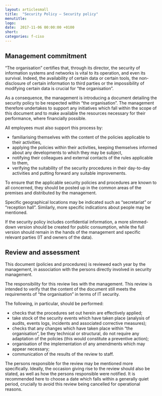 ```yaml
---
layout: articlesmall
title:  "Security Policy – Security policy"
menutitle:
logo:
date:  2017-11-06 00:00:00 +0100
short:
categories: f-ciso
---
```

## Management commitment
“The organisation” certifies that, through its director, the security of information systems and networks is vital to its operation, and even its survival. Indeed, the availability of certain data or certain tools, the non-disclosure of certain information to third parties or the impossibility of modifying certain data is crucial for “the organisation”.

As a consequence, the management is introducing a document detailing the security policy to be respected within “the organisation”. The management therefore undertakes to support any initiatives which fall within the scope of this document and to make available the resources necessary for their performance, where financially possible.

All employees must also support this process by:

* familiarising themselves with the content of the policies applicable to their activities,
* applying the policies within their activities, keeping themselves informed about any developments to which they may be subject,
* notifying their colleagues and external contacts of the rules applicable to them,
* verifying the suitability of the security procedures in their day-to-day activities and putting forward any suitable improvements.

To ensure that the applicable security policies and procedures are known to all concerned, they should be posted up in the common areas of the premises and distributed by the management.

Specific geographical locations may be indicated such as “secretariat” or “reception hall”. Similarly, more specific indications about people may be mentioned.

If the security policy includes confidential information, a more slimmed-down version should be created for public consumption, while the full version should remain in the hands of the management and specific relevant parties (IT and owners of the data).

## Review and assessment

This document (policies and procedures) is reviewed each year by the management, in association with the persons directly involved in security management.

The responsibility for this review lies with the management. This review is intended to verify that the content of the document still meets the requirements of “the organisation” in terms of IT security.

The following, in particular, should be performed:

* checks that the procedures set out herein are effectively applied;
* take stock of the security events which have taken place (analysis of audits, events logs, incidents and associated corrective measures);
* checks that any changes which have taken place within “the organisation”, be they technical or structural, do not require any adaptation of the policies (this would constitute a preventive action);
* organisation of the implementation of any amendments which may appear necessary;
* communication of the results of the review to staff.

The persons responsible for the review may be mentioned more specifically. Ideally, the occasion giving rise to the review should also be stated, as well as how the persons responsible were notified. It is recommended here to choose a date which falls within a generally quiet period, crucially to avoid this review being cancelled for operational reasons.
